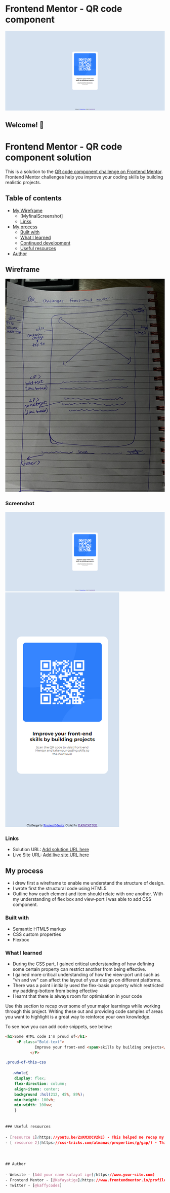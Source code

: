 # Frontend Mentor - QR code component

![My Design preview for the QR code component coding challenge](./my-final-screenshot/new_screenshot1.png)

## Welcome! 👋
# Frontend Mentor - QR code component <!--KAFAYAT IGE--> solution

This is a solution to the [QR code component challenge on Frontend Mentor](https://www.frontendmentor.io/challenges/qr-code-component-iux_sIO_H). Frontend Mentor challenges help you improve your coding skills by building realistic projects. 

## Table of contents

- [My Wireframe](#overview)
  - [MyfinalScreenshot]
  - [Links](#links)
- [My process](#my-process)
  - [Built with](#built-with)
  - [What I learned](#what-i-learned)
  - [Continued development](#continued-development)
  - [Useful resources](#useful-resources)
- [Author](#author)


## Wireframe
![](./my-final-screenshot/wire-frame-sketch.jpg)



### Screenshot

![](./my-final-screenshot/new_screenshot1.png)
![](./my-final-screenshot/mobile2.png)


### Links

- Solution URL: [Add solution URL here](https://your-solution-url.com)
- Live Site URL: [Add live site URL here](https://your-live-site-url.com)

## My process
- i drew first a wireframe to enable me understand the structure of design.
- I wrote first the structural code using HTML5.
- Outline how each element and item should relate with one another.
With my understanding of flex box and view-port i was able to add CSS component.

### Built with

- Semantic HTML5 markup
- CSS custom properties
- Flexbox


### What I learned

- During the CSS part, I gained critical understanding of how defining some certain property can restrict another from being effective.
- I gained more critical understanding of how the view-port unit such as "vh and vw" can affect the layout of your design on different platforms.
- There was a point i initially used the flex-basis property which restricted my padding-bottom from being effective
- I learnt that there is always room for optimisation in your code



Use this section to recap over some of your major learnings while working through this project. Writing these out and providing code samples of areas you want to highlight is a great way to reinforce your own knowledge.

To see how you can add code snippets, see below:

```html
<h1>Some HTML code I'm proud of</h1>
     <P class="Bold-text">
             Improve your front-end <span>skills by building projects</span>
           </P>
```
```css
.proud-of-this-css 
  
   .whole{
    display: flex;
    flex-direction: column;
    align-items: center;
    background :hsl(212, 45%, 89%);
    min-height: 100vh;
    min-width: 100vw;
    }


### Useful resources

- [resource 1](https://youtu.be/ZxKM3DCV2kE) - This helped me recap my understanding of some CSS properties.
- [ resource 2](https://css-tricks.com/almanac/properties/g/gap/) - This is an amazing article which helped me finally understand gap in flexbox. I'd recommend it to anyone still learning this concept.



## Author

- Website - [Add your name kafayat ige](https://www.your-site.com)
- Frontend Mentor - [@Kafayatige](https://www.frontendmentor.io/profile/Kafayatige)
- Twitter - [@kaffycodes]

